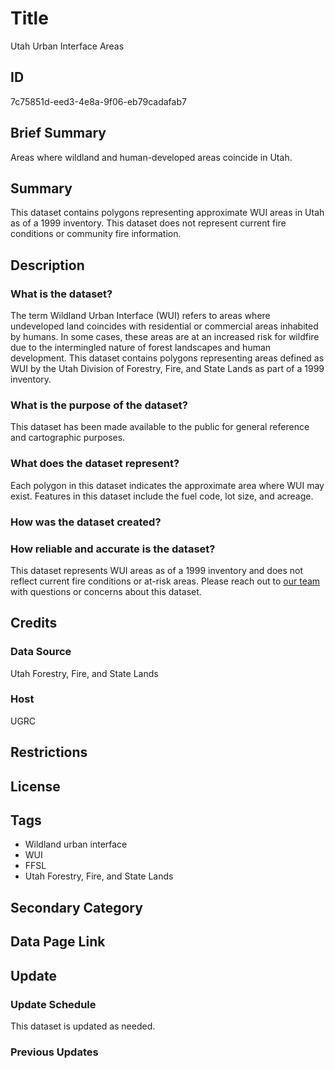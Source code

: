 # Title

Utah Urban Interface Areas

## ID

7c75851d-eed3-4e8a-9f06-eb79cadafab7

## Brief Summary

Areas where wildland and human-developed areas coincide in Utah.

## Summary

This dataset contains polygons representing approximate WUI areas in Utah as of a 1999 inventory. This dataset does not represent current fire conditions or community fire information.

## Description

### What is the dataset?

The term Wildland Urban Interface (WUI) refers to areas where undeveloped land coincides with residential or commercial areas inhabited by humans. In some cases, these areas are at an increased risk for wildfire due to the intermingled nature of forest landscapes and human development. This dataset contains polygons representing areas defined as WUI by the Utah Division of Forestry, Fire, and State Lands as part of a 1999 inventory.

### What is the purpose of the dataset?

This dataset has been made available to the public for general reference and cartographic purposes.

### What does the dataset represent?

Each polygon in this dataset indicates the approximate area where WUI may exist. Features in this dataset include the fuel code, lot size, and acreage.

<!--- There are a number of fuel codes that exist, as well as fuel types. Do we know which of these this dataset utilizes? --->

### How was the dataset created?

<!--- I assume FFSL created this one with our help in some way? --->

### How reliable and accurate is the dataset?

This dataset represents WUI areas as of a 1999 inventory and does not reflect current fire conditions or at-risk areas. Please reach out to [our team](https://gis.utah.gov/contact/) with questions or concerns about this dataset.

<!--- This is as far as I could tell from the original metadata. Are we intending to keep this layer up to date? --->

## Credits

### Data Source

Utah Forestry, Fire, and State Lands

### Host

UGRC

## Restrictions

## License

## Tags

- Wildland urban interface
- WUI
- FFSL
- Utah Forestry, Fire, and State Lands

## Secondary Category

## Data Page Link

## Update

### Update Schedule

This dataset is updated as needed.

### Previous Updates
